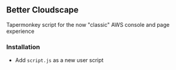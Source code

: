 ## Better Cloudscape

Tapermonkey script for the now "classic" AWS console and page experience

### Installation
 - Add `script.js` as a new user script
